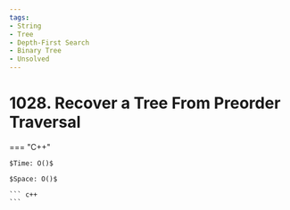```yaml
---
tags:
- String
- Tree
- Depth-First Search
- Binary Tree
- Unsolved
---
```



# 1028. Recover a Tree From Preorder Traversal

=== "C++"

    $Time: O()$

    $Space: O()$

    ``` c++
    ```